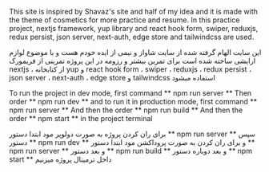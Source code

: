 This site is inspired by Shavaz's site and half of my idea and it is made with the theme of cosmetics for more practice and resume.
In this practice project, nextjs framework, yup library and react hook form, swiper, reduxjs, redux persist, json server, next-auth, edge store and tailwindcss are used.

این سایت الهام گرفته شده از سایت شاواز و نیمی از ایده خودم هست و با موضوع لوازم ارایشی ساخته شده است برای تمرین بیشتر و رزومه 
در این پروژه تمرینی از فریمورک nextjs ، از کتابخانه yup و react hook form  ، swiper  ، reduxjs ، redux  persist  ، json server  ، next-auth  ، edge store و tailwindcss استفاده میشود 

To run the project in dev mode, first command
** npm run server **
Then order
** npm run dev **
and to run it in production mode, first command
** npm run server **
And then the order
** npm run build **
And then the order
** npm start **
in the project terminal

برای ران کردن پروژه به صورت دولوپر مود ابتدا دستور
** npm run server **
سپس دستور 
** npm run dev **
و برای ران کردن به صورت پروداکشن مود ابتدا دستور 
** npm run server **
و بعد دستور
** npm run build **
و بعد دوباره دستور
** npm start **
 داخل ترمینال پروژه میزنیم
